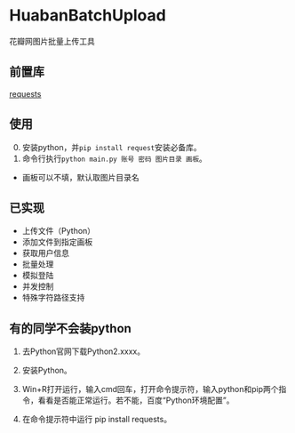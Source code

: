 # HuabanBatchUpload
花瓣网图片批量上传工具

## 前置库
[requests](https://github.com/kennethreitz/requests/)

## 使用
0. 安装python，并```pip install request```安装必备库。
1. 命令行执行```python main.py 账号 密码 图片目录 画板```。
* 画板可以不填，默认取图片目录名

## 已实现
+ 上传文件（Python）
+ 添加文件到指定画板
+ 获取用户信息
+ 批量处理
+ 模拟登陆
+ 并发控制
+ 特殊字符路径支持

## 有的同学不会装python

1. 去Python官网下载Python2.xxxx。

2. 安装Python。

3. Win+R打开运行，输入cmd回车，打开命令提示符，输入python和pip两个指令，看看是否能正常运行。若不能，百度“Python环境配置”。

4. 在命令提示符中运行 pip install requests。

